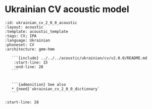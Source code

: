 
# Ukrainian CV acoustic model

``````{acoustic} Ukrainian CV acoustic model
:id: ukrainian_cv_2_0_0_acoustic
:layout: acoustic
:template: acoustic_template
:tags: CV; IPA
:language: Ukrainian
:phoneset: CV
:architecture: gmm-hmm

   ```{include} ../../../acoustic/ukrainian/cv/v2.0.0/README.md
    :start-line: 15
    :end-line: 28
   ```


   ```{admonition} See also
   * {need}`ukrainian_cv_2_0_0_dictionary`
   ```
``````

```{include} ../../../acoustic/ukrainian/cv/v2.0.0/README.md
:start-line: 28
```
